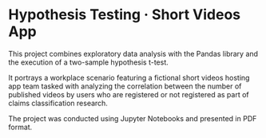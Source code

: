 # Hypothesis Testing · Short Videos App

This project combines exploratory data analysis with the Pandas library and the execution of a two-sample hypothesis t-test.

It portrays a workplace scenario featuring a fictional short videos hosting app team tasked with analyzing the correlation between the number of published videos by users who are registered or not registered as part of claims classification research.

The project was conducted using Jupyter Notebooks and presented in PDF format.
